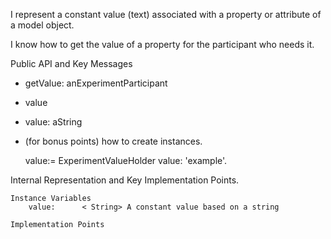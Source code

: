 I represent a constant value (text) associated with a property or attribute of a model object.

I know how to get the value of a property for the participant who needs it.


Public API and Key Messages

- getValue: anExperimentParticipant
- value
- value: aString
- (for bonus points) how to create instances.
	
	value:= ExperimentValueHolder value: 'example'.
	 
Internal Representation and Key Implementation Points.

	Instance Variables
		value:		< String> A constant value based on a string

    Implementation Points